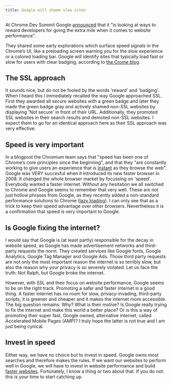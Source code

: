 ```yaml
---
title: Google will shame slow sites
---
```


At Chrome Dev Summit Google [announced](https://blog.chromium.org/2019/11/chrome-dev-summit-2019-elevating-web.html) that it "is looking at ways to reward developers for going the extra mile when it comes to website performance". 

They shared some early explorations which surface speed signals in the Chrome’s UI, like a preloading screen warning you for the slow experience or a colored loading bar. Google will identify sites that typically load fast or slow for users with clear badging, according to [the Crome blog](https://blog.chromium.org/2019/11/moving-towards-faster-web.html).

## The SSL approach

It sounds nice, but do not be fooled by the words 'reward' and 'badging'. When I heard this I immediately recalled the way Google approached SSL. First they awarded all secure websites with a green badge and later they made the green badge gray and actively shamed non-SSL websites by displaying 'Not secure' in front of their URL. Additionally, they promoted SSL websites in their search results and demoted non-SSL websites. I expect them to go for an identical approach here as their SSL approach was very effective.

## Speed is very important

In a blogpost the Chromium team says that "speed has been one of Chrome’s core principles since the beginning", and that they "are constantly working to give users an experience that is [instant](/blog/websites-that-load-instantly/) as they browse the web". Google was VERY succesful when it introduced its new faster browser in 2008. It changed the whole browser market by focussing on 'speed'. Everybody wanted a faster internet. Without any hesitation we all switched to Chrome and Google seems to remember that very well. These are not just hollow phrases from Google, as they recently added a non-standard performance solutions to Chrome ([lazy loading](https://web.dev/native-lazy-loading/)). I can only see that as a trick to keep their speed advantage over other browsers. Nevertheless it is a confirmation that speed is very important to Google.

## Is Google fixing the internet?

I would say that Google is (at least partly) responsible for the decay in website speed, as Google has made advertisement networks and third-party requests the norm. They created services like Google fonts, Google Analytics, Google Tag Manager and Google Ads. Those third party requests are not only the most important reason the internet is so terribly slow, but also the reason why your privacy is so severely violated. Let us face the truth: Not Ralph, but Google broke the internet. 

However, with SSL and their focus on website performance, Google seems to be on the right track. Promoting a safer and faster internet is a good thing. A faster internet has no room for slow, privacy-invading, third-party scripts, it is greener and cheaper and it makes the internet more accessible. The big question remains: Why? What is their motive? Is Google really trying to fix the internet and make this world a better place? Or is this a way of promoting their super fast, Google owned, alternative internet, called Accelerated Mobile Pages (AMP)? I truly hope the latter is not true and I am just being cynical.

## Invest in speed

Either way, we have no choice but to invest in speed. Google owns most searches and therefore makes the rules. If we want our websites to perform well in Google, we will have to invest in website performance and build [faster websites](/blog/websites-that-load-instantly/). Fortunately, I know a thing or two about that. If you do not: this is your time to start catching up.